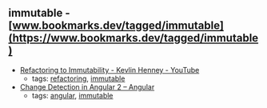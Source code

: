 immutable - [www.bookmarks.dev/tagged/immutable](https://www.bookmarks.dev/tagged/immutable) 
---
* [Refactoring to Immutability - Kevlin Henney - YouTube](https://www.youtube.com/watch?v=APUCMSPiNh4)
    * tags: [refactoring](../tags/refactoring.md), [immutable](../tags/immutable.md)
* [Change Detection in Angular 2 – Angular](https://vsavkin.com/change-detection-in-angular-2-4f216b855d4c)
    * tags: [angular](../tags/angular.md), [immutable](../tags/immutable.md)
